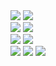 <div class="row"> 
  <div class="column">
    <img src="first-view.webp">
    <img src="first-view.webp">
  </div>
  <div class="column">
    <img src="first-view.webp">
    <img src="first-view.webp">
  </div> 
  <div class="column">
    <img src="first-view.webp">
    <img src="first-view.webp">
  </div>
  <div class="column">
    <img src="first-view.webp">
    <img src="first-view.webp">
    <img src="first-view.webp">
  </div>
</div>

